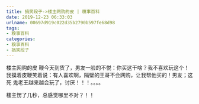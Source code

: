 ```yaml
---
title: 搞笑段子->楼主网购的皮 | 糗事百科
date: 2019-12-23 06:33:03
urlname: 00697d919c022d35b2790b597fe68d98
tags: 
- 糗事百科
categories:
- 糗事百科
- 搞笑段子
---
```

楼主网购的皮 鞭今天到货了，男友一脸的不悦：你买这干啥？我不喜欢玩这个！我摸着皮鞭笑着说：有人喜欢啊，隔壁的王哥不会网购，让我帮他买的！男友；这死 鬼老王越来越会玩了，讨厌！！！。。。。

楼主愣了几秒，总感觉哪里不对？！！



